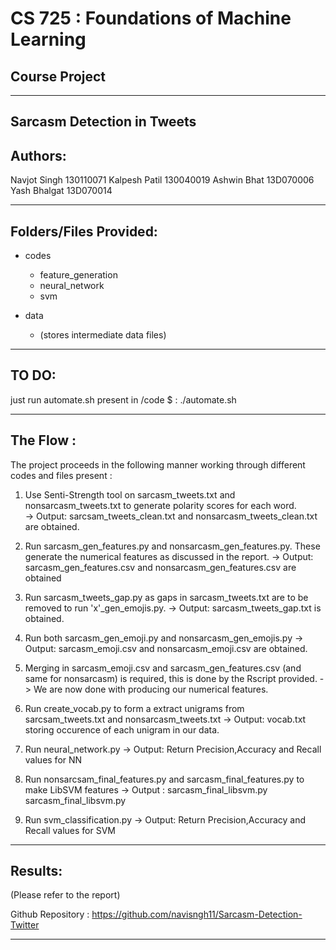 CS 725 : Foundations of Machine Learning
========================================

Course Project
--------------

--------------------------------------------
Sarcasm Detection in Tweets
--------------------------------------------

Authors:
--------
Navjot Singh 	130110071
Kalpesh Patil 	130040019
Ashwin Bhat 	13D070006
Yash Bhalgat	13D070014


--------------------------------------------

Folders/Files Provided:
-----------------------
- codes
	- feature_generation
	- neural_network
	- svm

- data
	- (stores intermediate data files)

-------------------------------------------------------------------------------------------------------------------------------

TO DO:
-----------------------

just run automate.sh present in /code
$ : ./automate.sh


------------------------------------------------------------------------------------------------------------------------------

The Flow :
-----------

The project proceeds in the following manner working through different codes and files present :

1. Use Senti-Strength tool on sarcasm_tweets.txt and nonsarcasm_tweets.txt to generate polarity scores for each word.  
-> Output: sarcsam_tweets_clean.txt and nonsarcasm_tweets_clean.txt are obtained.

2. Run sarcasm_gen_features.py and nonsarcasm_gen_features.py. These generate the numerical features as discussed in the report.
-> Output: sarcasm_gen_features.csv and nonsarcasm_gen_features.csv are obtained

3. Run sarcasm_tweets_gap.py as gaps in sarcasm_tweets.txt are to be removed to run 'x'_gen_emojis.py.
-> Output: sarcasm_tweets_gap.txt is obtained. 

4. Run both sarcasm_gen_emoji.py and nonsarcasm_gen_emojis.py
-> Output: sarcasm_emoji.csv and nonsarcasm_emoji.csv are obtained.

5. Merging in sarcasm_emoji.csv and sarcasm_gen_features.csv (and same for nonsarcasm) is required, this is done by the Rscript provided.
-> We are now done with producing our numerical features.

6. Run create_vocab.py to form a extract unigrams from sarcsam_tweets.txt and nonsarcasm_tweets.txt
-> Output: vocab.txt storing occurence of each unigram in our data. 

7. Run neural_network.py
-> Output: Return Precision,Accuracy and Recall values for NN

8. Run nonsarcsam_final_features.py and sarcasm_final_features.py to make LibSVM features
-> Output : sarcasm_final_libsvm.py sarcasm_final_libsvm.py

9. Run svm_classification.py
-> Output: Return Precision,Accuracy and Recall values for SVM

----------------------------------------------------------------------------------------------------------------------------------


Results:
--------

(Please refer to the report)

Github Repository : https://github.com/navisngh11/Sarcasm-Detection-Twitter

-----------------------------------------------------------------------------------------------------------------------------------